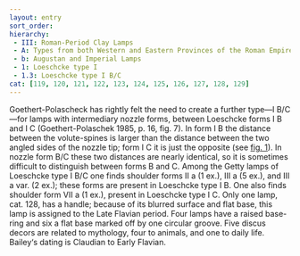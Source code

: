 ```yaml
---
layout: entry
sort_order:
hierarchy:
 - III: Roman-Period Clay Lamps
 - A: Types from both Western and Eastern Provinces of the Roman Empire
 - b: Augustan and Imperial Lamps
 - 1: Loeschcke type I
 - 1.3: Loeschcke type I B/C
cat: [119, 120, 121, 122, 123, 124, 125, 126, 127, 128, 129]
---
```


Goethert-Polascheck has rightly felt the need to create a further type—I B/C—for lamps with intermediary nozzle forms, between Loeschcke forms I B and I C (Goethert-Polaschek 1985, p. 16, fig. 7). In form I B the distance between the volute-spines is larger than the distance between the two angled sides of the nozzle tip; form I C it is just the opposite (see [fig. 1](fig.-1)). In nozzle form B/C these two distances are nearly identical, so it is sometimes difficult to distinguish between forms B and C. Among the Getty lamps of Loeschcke type I B/C one finds shoulder forms II a (1 ex.), III a (5 ex.), and III a var. (2 ex.); these forms are present in Loeschcke type I B. One also finds shoulder form VII a (1 ex.), present in Loeschcke type I C. Only one lamp, cat. 128, has a handle; because of its blurred surface and flat base, this lamp is assigned to the Late Flavian period. Four lamps have a raised base-ring and six a flat base marked off by one circular groove. Five discus decors are related to mythology, four to animals, and one to daily life. Bailey‘s dating is Claudian to Early Flavian.
